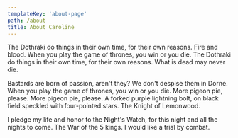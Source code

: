 ```yaml
---
templateKey: 'about-page'
path: /about
title: About Caroline
---
```

The Dothraki do things in their own time, for their own reasons. Fire and blood. When you play the game of thrones, you win or you die. The Dothraki do things in their own time, for their own reasons. What is dead may never die.

Bastards are born of passion, aren't they? We don't despise them in Dorne. When you play the game of thrones,   you win or you die. More pigeon pie, please. More pigeon pie, please. A forked purple lightning bolt, on black field speckled with four-pointed stars. The Knight of Lemonwood.

I pledge my life and honor to the Night's Watch, for this night and all the nights to come. The War of the 5 kings. I would like a trial by combat.